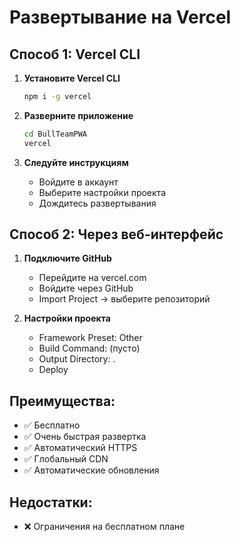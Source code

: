 # Развертывание на Vercel

## Способ 1: Vercel CLI

1. **Установите Vercel CLI**
   ```bash
   npm i -g vercel
   ```

2. **Разверните приложение**
   ```bash
   cd BullTeamPWA
   vercel
   ```

3. **Следуйте инструкциям**
   - Войдите в аккаунт
   - Выберите настройки проекта
   - Дождитесь развертывания

## Способ 2: Через веб-интерфейс

1. **Подключите GitHub**
   - Перейдите на vercel.com
   - Войдите через GitHub
   - Import Project → выберите репозиторий

2. **Настройки проекта**
   - Framework Preset: Other
   - Build Command: (пусто)
   - Output Directory: .
   - Deploy

## Преимущества:
- ✅ Бесплатно
- ✅ Очень быстрая развертка
- ✅ Автоматический HTTPS
- ✅ Глобальный CDN
- ✅ Автоматические обновления

## Недостатки:
- ❌ Ограничения на бесплатном плане
